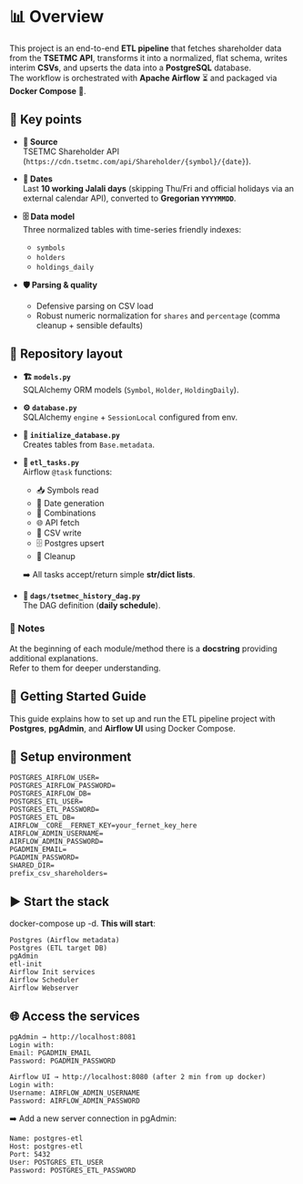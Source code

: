 # 📊 Overview

This project is an end-to-end **ETL pipeline** that fetches shareholder data from the **TSETMC API**, transforms it into a normalized, flat schema, writes interim **CSVs**, and upserts the data into a **PostgreSQL** database.  
The workflow is orchestrated with **Apache Airflow** ⏳ and packaged via **Docker Compose** 🐳.

## 🔑 Key points

- **📡 Source**  
  TSETMC Shareholder API (`https://cdn.tsetmc.com/api/Shareholder/{symbol}/{date}`).


- **📅 Dates**  
  Last **10 working Jalali days** (skipping Thu/Fri and official holidays via an external calendar API), converted to **Gregorian `YYYYMMDD`**.


- **🗄️ Data model**  
  Three normalized tables with time-series friendly indexes:  
  - `symbols`  
  - `holders`  
  - `holdings_daily`
  

- **🛡️ Parsing & quality**  
  - Defensive parsing on CSV load  
  - Robust numeric normalization for `shares` and `percentage` (comma cleanup + sensible defaults)  

## 📂 Repository layout
- **🏗️ `models.py`**  
  SQLAlchemy ORM models (`Symbol`, `Holder`, `HoldingDaily`).


- **⚙ `database.py`️**  
  SQLAlchemy `engine` + `SessionLocal` configured from env.


- **🏁 `initialize_database.py`**  
  Creates tables from `Base.metadata`.


- **🔄 `etl_tasks.py`**  
  Airflow `@task` functions:  
  - 📥 Symbols read  
  - 📅 Date generation  
  - 🔗 Combinations  
  - 🌐 API fetch  
  - 📝 CSV write  
  - 🗄️ Postgres upsert  
  - 🧹 Cleanup  

  ➡️ All tasks accept/return simple **str/dict lists**.

 
- **📌 `dags/tsetmec_history_dag.py`**  
  The DAG definition (**daily schedule**).

### 📝 Notes
At the beginning of each module/method there is a **docstring** providing additional explanations.  
Refer to them for deeper understanding.  

##  🚀 Getting Started Guide

This guide explains how to set up and run the ETL pipeline project with **Postgres**, **pgAdmin**, and **Airflow UI** using Docker Compose.

##  🔑 Setup environment
    POSTGRES_AIRFLOW_USER=
    POSTGRES_AIRFLOW_PASSWORD=
    POSTGRES_AIRFLOW_DB=
    POSTGRES_ETL_USER=
    POSTGRES_ETL_PASSWORD=
    POSTGRES_ETL_DB=
    AIRFLOW__CORE__FERNET_KEY=your_fernet_key_here
    AIRFLOW_ADMIN_USERNAME=
    AIRFLOW_ADMIN_PASSWORD=
    PGADMIN_EMAIL=
    PGADMIN_PASSWORD=
    SHARED_DIR=
    prefix_csv_shareholders=

## ▶️ Start the stack
docker-compose up -d. **This will start**:

    Postgres (Airflow metadata)
    Postgres (ETL target DB)
    pgAdmin
    etl-init
    Airflow Init services
    Airflow Scheduler
    Airflow Webserver

## 🌐 Access the services
    pgAdmin → http://localhost:8081
    Login with:
    Email: PGADMIN_EMAIL
    Password: PGADMIN_PASSWORD

    Airflow UI → http://localhost:8080 (after 2 min from up docker)
    Login with:
    Username: AIRFLOW_ADMIN_USERNAME
    Password: AIRFLOW_ADMIN_PASSWORD

➡️ Add a new server connection in pgAdmin:

    Name: postgres-etl 
    Host: postgres-etl
    Port: 5432
    User: POSTGRES_ETL_USER
    Password: POSTGRES_ETL_PASSWORD

